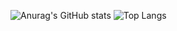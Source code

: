 ![Anurag's GitHub stats](https://github-readme-stats.vercel.app/api?username=Sorax5&show_icons=true&theme=radical)
![Top Langs](https://github-readme-stats.vercel.app/api/top-langs/?username=Sorax5&show_icons=true&theme=radical&layout=compact)


